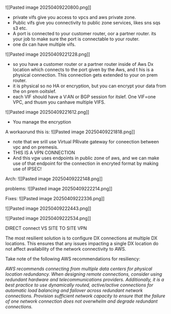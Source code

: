 ![[Pasted image 20250409220800.png]]

- private vifs give you access to vpcs and aws private zone.
- Public  vifs give you connectivity to public zone services, likes sns sqs s3 etc.
- A port is connected to your customer router, oor a partner router. its your job to make sure the port is connectable to your router.
- one dx can have multiple vifs.


![[Pasted image 20250409221228.png]]
- so you have a customer router or a partner router inside of Aws Dx location which connects to the port given by the Aws, and t his is a physical connection. This connection gets extended to your on prem router.
- it is physical so no HA or encryption, but you can encrypt your data from the on prem ooitslef.
- each VIF should have a V:AN or BGP session for itslef. One VIF=one VPC, and thusm you canhave multiple VIFS.



![[Pasted image 20250409221612.png]]


- You manage the encryption

A workaorund this is:
![[Pasted image 20250409221818.png]]
- note that we srill use Virtual PRivate gateway for coneection between vpc and on premesis.
- THIS IS A VPN CONNECTION
- And this vgw uses endpoints in public zone of aws, and we can make use of that endpoint for the connection in encryted format by making use of IPSEC!




Arch:
![[Pasted image 20250409222148.png]]

problems:
![[Pasted image 20250409222214.png]]


Fixes:
![[Pasted image 20250409222336.png]]

![[Pasted image 20250409222443.png]]


![[Pasted image 20250409222534.png]]


DIRECT connect VS SITE TO SITE VPN





The most resilient solution is to configure DX connections at multiple DX locations. This ensures that any issues impacting a single DX location do not affect availability of the network connectivity to AWS.

Take note of the following AWS recommendations for resiliency:

_AWS recommends connecting from multiple data centers for physical location redundancy. When designing remote connections, consider using redundant hardware and telecommunications providers. Additionally, it is a best practice to use dynamically routed, active/active connections for automatic load balancing and failover across redundant network connections. Provision sufficient network capacity to ensure that the failure of one network connection does not overwhelm and degrade redundant connections._